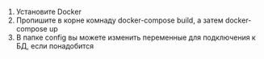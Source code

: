 

1. Установите Docker
2. Пропишите в корне комнаду docker-compose build, а затем docker-compose up
3. В папке config вы можете изменить переменные для подключения к БД, если понадобится